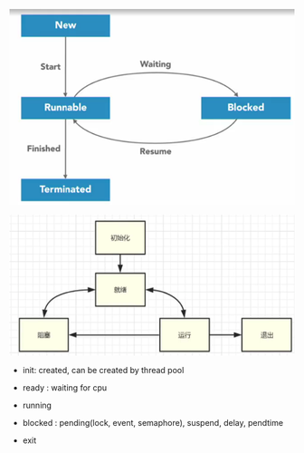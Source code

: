

![](./_images/thread-status.png)

![](./_images/thread-status-2.png)

- init: created, can be created by thread pool

- ready : waiting for cpu

- running

- blocked : pending(lock, event, semaphore), suspend, delay, pendtime

- exit


